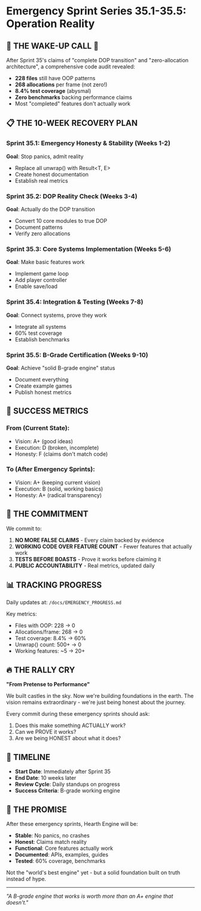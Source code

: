 # Emergency Sprint Series 35.1-35.5: Operation Reality

## 🚨 THE WAKE-UP CALL 🚨

After Sprint 35's claims of "complete DOP transition" and "zero-allocation architecture", a comprehensive code audit revealed:

- **228 files** still have OOP patterns
- **268 allocations** per frame (not zero!)
- **8.4% test coverage** (abysmal)
- **Zero benchmarks** backing performance claims
- Most "completed" features don't actually work

## 📋 THE 10-WEEK RECOVERY PLAN

### Sprint 35.1: Emergency Honesty & Stability (Weeks 1-2)
**Goal**: Stop panics, admit reality
- Replace all unwrap() with Result<T, E>
- Create honest documentation
- Establish real metrics

### Sprint 35.2: DOP Reality Check (Weeks 3-4)
**Goal**: Actually do the DOP transition
- Convert 10 core modules to true DOP
- Document patterns
- Verify zero allocations

### Sprint 35.3: Core Systems Implementation (Weeks 5-6)
**Goal**: Make basic features work
- Implement game loop
- Add player controller
- Enable save/load

### Sprint 35.4: Integration & Testing (Weeks 7-8)
**Goal**: Connect systems, prove they work
- Integrate all systems
- 60% test coverage
- Establish benchmarks

### Sprint 35.5: B-Grade Certification (Weeks 9-10)
**Goal**: Achieve "solid B-grade engine" status
- Document everything
- Create example games
- Publish honest metrics

## 🎯 SUCCESS METRICS

### From (Current State):
- Vision: A+ (good ideas)
- Execution: D (broken, incomplete)
- Honesty: F (claims don't match code)

### To (After Emergency Sprints):
- Vision: A+ (keeping current vision)
- Execution: B (solid, working basics)
- Honesty: A+ (radical transparency)

## 💪 THE COMMITMENT

We commit to:

1. **NO MORE FALSE CLAIMS** - Every claim backed by evidence
2. **WORKING CODE OVER FEATURE COUNT** - Fewer features that actually work
3. **TESTS BEFORE BOASTS** - Prove it works before claiming it
4. **PUBLIC ACCOUNTABILITY** - Real metrics, updated daily

## 📊 TRACKING PROGRESS

Daily updates at: `/docs/EMERGENCY_PROGRESS.md`

Key metrics:
- Files with OOP: 228 → 0
- Allocations/frame: 268 → 0
- Test coverage: 8.4% → 60%
- Unwrap() count: 500+ → 0
- Working features: ~5 → 20+

## 🔥 THE RALLY CRY

**"From Pretense to Performance"**

We built castles in the sky. Now we're building foundations in the earth. The vision remains extraordinary - we're just being honest about the journey.

Every commit during these emergency sprints should ask:
1. Does this make something ACTUALLY work?
2. Can we PROVE it works?
3. Are we being HONEST about what it does?

## 📅 TIMELINE

- **Start Date**: Immediately after Sprint 35
- **End Date**: 10 weeks later
- **Review Cycle**: Daily standups on progress
- **Success Criteria**: B-grade working engine

## 🚀 THE PROMISE

After these emergency sprints, Hearth Engine will be:
- **Stable**: No panics, no crashes
- **Honest**: Claims match reality
- **Functional**: Core features actually work
- **Documented**: APIs, examples, guides
- **Tested**: 60% coverage, benchmarks

Not the "world's best engine" yet - but a solid foundation built on truth instead of hype.

---

*"A B-grade engine that works is worth more than an A+ engine that doesn't."*